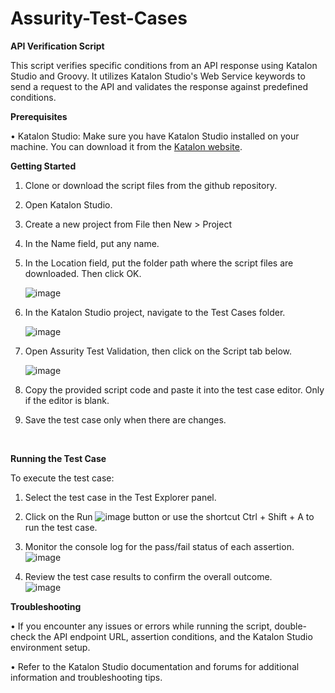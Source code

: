 # Assurity-Test-Cases
**API Verification Script**

This script verifies specific conditions from an API response using Katalon Studio and Groovy. It utilizes Katalon Studio's Web Service keywords to send a request to the API and validates the response against predefined conditions.


**Prerequisites**

•	Katalon Studio: Make sure you have Katalon Studio installed on your machine. You can download it from the [Katalon website](https://katalon.com/).


**Getting Started**
1.	Clone or download the script files from the github repository.
2.	Open Katalon Studio.
3.	Create a new project from File then New > Project
4.	In the Name field, put any name.
5.	In the Location field, put the folder path where the script files are downloaded. Then click OK.
	
    ![image](https://github.com/jmavendan1982/Assurity-Test-Cases/assets/139328023/025c5c21-a1a7-4876-9ac0-1825340d7084)
	
6.	In the Katalon Studio project, navigate to the Test Cases folder.

    ![image](https://github.com/jmavendan1982/Assurity-Test-Cases/assets/139328023/b5d47664-2895-495d-b33d-898a1433d497)
    
7.	Open Assurity Test Validation, then click on the Script tab below.

    ![image](https://github.com/jmavendan1982/Assurity-Test-Cases/assets/139328023/187444fa-a8a6-468c-81a2-272b8e0547f3)
	
8.	Copy the provided script code and paste it into the test case editor. Only if the editor is blank.
9.	Save the test case only when there are changes.

<br>

**Running the Test Case** 

To execute the test case:
1.	Select the test case in the Test Explorer panel.
2.	Click on the Run ![image](https://github.com/jmavendan1982/Assurity-Test-Cases/assets/139328023/fc43a483-c892-48ff-a91c-4d2e3aaaf708)
 button or use the shortcut Ctrl + Shift + A to run the test case. 
3.	Monitor the console log for the pass/fail status of each assertion.<br>
![image](https://github.com/jmavendan1982/Assurity-Test-Cases/assets/139328023/373b6fe5-be8c-4d48-9704-fbffe8d39e99)

4.	Review the test case results to confirm the overall outcome.<br> ![image](https://github.com/jmavendan1982/Assurity-Test-Cases/assets/139328023/d04d2e8b-6536-4933-bb99-4392405b79a4)



**Troubleshooting**

•	If you encounter any issues or errors while running the script, double-check the API endpoint URL, assertion conditions, and the Katalon Studio environment setup.

•	Refer to the Katalon Studio documentation and forums for additional information and troubleshooting tips.
